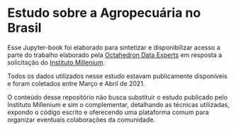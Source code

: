 Estudo sobre a Agropecuária no Brasil
============================

Esse Jupyter-book foi elaborado para sintetizar e disponibilizar acesso a parte do trabalho elaborado pela [Octahedron Data Experts](https://odx.one) em resposta a solicitação do [Instituto Millenium](https://www.institutomillenium.org.br/).

Todos os dados utilizados nesse estudo estavam publicamente disponíveis e foram coletados entre Março e Abril de 2021.

O conteúdo desse repositório não busca substituir o estudo publicado pelo Instituto Millenium e sim o complementar, detalhando as técnicas utilizadas, expondo o código escrito e oferecendo uma plataforma comum para organizar eventuais colaborações da comunidade. 
